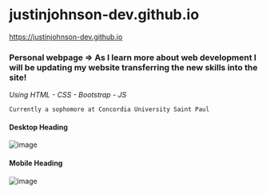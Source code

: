# justinjohnson-dev.github.io

https://justinjohnson-dev.github.io

### Personal webpage => As I learn more about web development I will be updating my website transferring the new skills into the site!

*Using HTML - CSS - Bootstrap - JS*

```
Currently a sophomore at Concordia University Saint Paul
```
#### Desktop Heading
![image](https://user-images.githubusercontent.com/23105078/57591433-f43e2100-74f6-11e9-935f-323cf720be42.png)

#### Mobile Heading
![image](https://user-images.githubusercontent.com/23105078/57591406-d2dd3500-74f6-11e9-8229-e20eb787258f.png)
